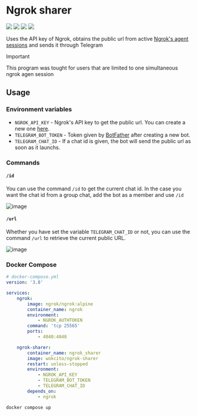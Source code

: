 # Ngrok sharer

<p>
    <img src="https://img.shields.io/docker/pulls/wokcito/ngrok-sharer" />
    <img src="https://img.shields.io/docker/stars/wokcito/ngrok-sharer" />
    <img src="https://img.shields.io/docker/image-size/wokcito/ngrok-sharer" />
    <a href="https://github.com/Wokcito/docker-ngrok-sharer" target="_blank" rel="noopener noreferrer">
        <img src="https://img.shields.io/github/stars/wokcito/docker-ngrok-sharer" />
    </a>
</p>

Uses the API key of Ngrok, obtains the public url from active [Ngrok's agent sessions](https://dashboard.ngrok.com/tunnels/agents) and sends it through Telegram

> [!IMPORTANT]  
> This program was tought for users that are limited to one simultaneous ngrok agen session

## Usage

### Environment variables

- `NGROK_API_KEY` - Ngrok's API key to get the public url. You can create a new one [here](https://dashboard.ngrok.com/api).
- `TELEGRAM_BOT_TOKEN` - Token given by [BotFather](https://t.me/botfather) after creating a new bot.
- `TELEGRAM_CHAT_ID` - If a chat id is given, the bot will send the public url as soon as it launchs.

### Commands

#### `/id`

You can use the command `/id` to get the current chat id. In the case you want the chat id from a group chat, add the bot as a member and use `/id`

![image](https://github.com/Wokcito/docker-ngrok-sharer/assets/99556533/1cee074d-4ddc-49df-9c0f-759e21984b52)

#### `/url`

Whether you have set the variable `TELEGRAM_CHAT_ID` or not, you can use the command `/url` to retrieve the current public URL.

![image](https://github.com/Wokcito/docker-ngrok-sharer/assets/99556533/5a0d7e6c-60e2-453f-bab0-725f45d5fa23)

### Docker Compose

```yml
# docker-compose.yml
version: '3.8'

services:
    ngrok:
        image: ngrok/ngrok:alpine
        container_name: ngrok
        environment:
            - NGROK_AUTHTOKEN
        command: 'tcp 25565'
        ports:
            - 4040:4040

    ngrok-sharer:
        container_name: ngrok_sharer
        image: wokcito/ngrok-sharer
        restart: unless-stopped
        environment:
            - NGROK_API_KEY
            - TELEGRAM_BOT_TOKEN
            - TELEGRAM_CHAT_ID
        depends_on:
            - ngrok
```

```bash
docker compose up
```
